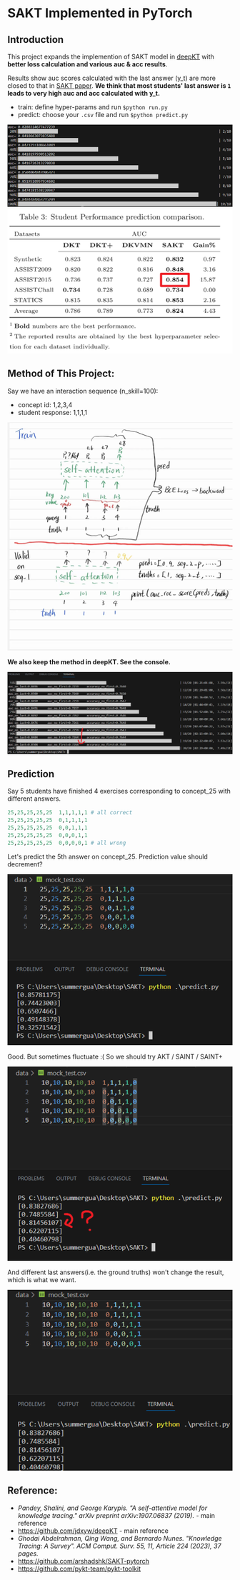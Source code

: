 # SAKT Implemented in PyTorch

## Introduction
This project expands the implemention of SAKT model in [deepKT](https://github.com/jdxyw/deepKT) with **better loss calculation and various auc & acc results**.

Results show auc scores calculated with the last answer (y_t) are more closed to that in [SAKT paper](https://arxiv.org/abs/1907.06837). **We think that most students' last answer is `1` leads to very high auc and acc calculated with y_t.**

- train: define hyper-params and run `$python run.py`
- predict: choose your `.csv` file and run `$python predict.py`

![](./assets/auc_in_ten_epochs.png)
![](./assets/auc_in_paper.png)

## Method of This Project:

Say we have an interaction sequence (n_skill=100):
- concept id: 1,2,3,4
- student response: 1,1,1,1

![](./assets/draft.jpg)

**We also keep the method in deepKT. See the console.**

![](./assets/auc_no_first.png)

## Prediction

Say 5 students have finished 4 exercises corresponding to concept_25 with different answers.
```python
25,25,25,25,25	1,1,1,1,1 # all correct
25,25,25,25,25	0,1,1,1,1
25,25,25,25,25	0,0,1,1,1
25,25,25,25,25	0,0,0,1,1
25,25,25,25,25	0,0,0,0,1 # all wrong
```
Let's predict the 5th answer on concept_25. Prediction value should decrement?

![](./assets/pred.png)

Good. But sometimes fluctuate :( So we should try AKT / SAINT / SAINT+

![](./assets/fluctuate.png)

And different last answers(i.e. the ground truths) won't change the result, which is what we want.

![](./assets/pred_no_change.png)

## Reference:

- *Pandey, Shalini, and George Karypis. "A self-attentive model for knowledge tracing." arXiv preprint arXiv:1907.06837 (2019).* - main reference
- https://github.com/jdxyw/deepKT - main reference
- *Ghodai Abdelrahman, Qing Wang, and Bernardo Nunes. "Knowledge Tracing: A Survey". ACM Comput. Surv. 55, 11, Article 224 (2023), 37 pages.*
- https://github.com/arshadshk/SAKT-pytorch
- https://github.com/pykt-team/pykt-toolkit